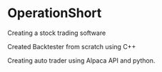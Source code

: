 # OperationShort
Creating a stock trading software

Created Backtester from scratch using C++

Creating auto trader using Alpaca API and python.

